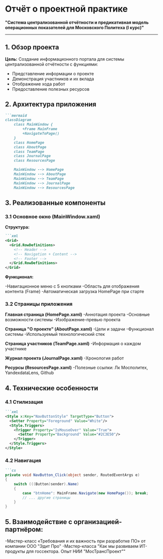 # Отчёт о проектной практике
**"Система централизованной отчётности и предикативная модель операционных показателей для Московского Политеха (I курс)"**  


---

## 1. Обзор проекта
**Цель:** Создание информационного портала для системы централизованной отчётности с функциями:
- Представление информации о проекте
- Демонстрация участников и их вклада
- Отображение хода работ
- Предоставление полезных ресурсов

## 2. Архитектура приложения
```markdown
```mermaid
classDiagram
    class MainWindow {
        +Frame MainFrame
        +NavigateToPage()
    }
    class HomePage
    class AboutPage
    class TeamPage
    class JournalPage
    class ResourcesPage
    
    MainWindow --> HomePage
    MainWindow --> AboutPage
    MainWindow --> TeamPage
    MainWindow --> JournalPage
    MainWindow --> ResourcesPage
```

## 3. Реализованные компоненты

### 3.1 Основное окно (MainWindow.xaml)

**Структура:**

```markdown
```xml
<Grid>
  <Grid.RowDefinitions>
    <!-- Header -->
    <!-- Navigation + Content -->
    <!-- Footer -->
  </Grid.RowDefinitions>
</Grid>
```

**Функционал:**

-Навигационное меню с 5 кнопками
-Область для отображения контента (Frame)
-Автоматическая загрузка HomePage при старте

### 3.2 Страницы приложения
**Главная страница (HomePage.xaml)**
-Аннотация проекта
-Основные возможности системы
-Изображение-превью проекта

**Страница "О проекте" (AboutPage.xaml)**
-Цели и задачи
-Функционал системы
-Используемый технологический стек

**Страница участников (TeamPage.xaml)**
-Информация о каждом участнике

**Журнал проекта (JournalPage.xaml)**
-Хронология работ

**Ресурсы (ResourcesPage.xaml)**
-Полезные ссылки: Лк Мосполитех, YandexdataLens, Github

## 4. Технические особенности

### 4.1 Стилизация
```markdown
```xml
<Style x:Key="NavButtonStyle" TargetType="Button">
  <Setter Property="Foreground" Value="White"/>
  <Style.Triggers>
    <Trigger Property="IsMouseOver" Value="True">
      <Setter Property="Background" Value="#2C3E50"/>
    </Trigger>
  </Style.Triggers>
</Style>
```
### 4.2 Навигация
```markdown
```cs
private void NavButton_Click(object sender, RoutedEventArgs e)
{
    switch (((Button)sender).Name)
    {
        case "btnHome": MainFrame.Navigate(new HomePage()); break;
        // ... другие страницы
    }
}
```

## 5. Взаимодействие с организацией-партнёром:

-Мастер-класс «Требования и их важность при разработке ПО» от компании ООО "Эдит Про"
-Мастер-класса "Как мы развиваем ИТ-продукты для госсектора. Опыт НИИ "МосТрансПроект""



